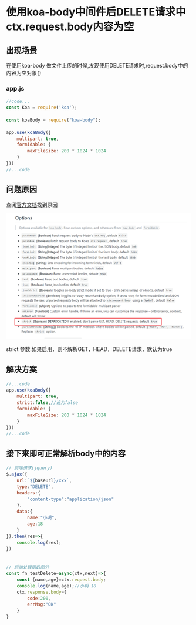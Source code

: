 # 使用koa-body中间件后DELETE请求中ctx.request.body内容为空

## 出现场景
在使用koa-body 做文件上传的时候,发现使用DELETE请求时,request.body中的内容为空对象{}

### app.js
```js
//code...
const Koa = require('koa');

const koaBody = require("koa-body");

app.use(koaBody({
    multipart: true,
    formidable: {
        maxFileSize: 200 * 1024 * 1024
    }
}))
//...code
```
## 问题原因
查阅[官方文档](https://github.com/dlau/koa-body)找到原因<br>

![文档图片](static/../../../static/images/koa-body-p1.png)

strict 参数:如果启用，则不解析GET，HEAD，DELETE请求，默认为true

## 解决方案
```js
//...code
app.use(koaBody({
    multipart: true,
    strict:false,//设为false
    formidable: {
        maxFileSize: 200 * 1024 * 1024
    }
}))
//...code
```
## 接下来即可正常解析body中的内容
```js
// 前端请求(jquery)
$.ajax({
    url:`${baseUrl}/xxx`,
    type:"DELETE",
    headers:{
        "content-type":"application/json"
    },
    data:{
        name:"小明",
        age:18
    }
}).then(res=>{
    console.log(res);
})


// 后端处理函数部分
const fn_testDelete=async(ctx,next)=>{
    const {name,age}=ctx.request.body;
    console.log(name,age);//小明 18
    ctx.response.body={
        code:200,
        errMsg:"OK"
    }
}
```